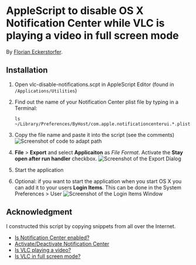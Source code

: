AppleScript to disable OS X Notification Center while VLC is playing a video in full screen mode
================================================================================================

By [Florian Eckerstorfer](http://florianeckerstorfer.com).

Installation
------------

1. Open vlc-disable-notifications.scpt in AppleScript Editor (found in `/Applications/Utilities`)
2. Find out the name of your Notification Center plist file by typing in a Terminal:

    `ls ~/Library/Preferences/ByHost/com.apple.notificationcenterui.*.plist`

3. Copy the file name and paste it into the script (see the comments)
    ![Screenshot of code to adapt path](https://raw.github.com/florianeckerstorfer/vlc-disable-notifications/master/doc/screenshot-plist-path.png)
4. **File** > **Export** and select **Applicaiton** as *File Format*. Activate the **Stay open after run handler** checkbox.
    ![Screenshot of the Export Dialog](https://raw.github.com/florianeckerstorfer/vlc-disable-notifications/master/doc/screenshot-export.png)
5. Start the application
6. Optional: if you want to start the application when you start OS X you can add it to your users **Login Items**. This can be done in the System Preferences > User
    ![Screenshot of the Login Items Window](https://raw.github.com/florianeckerstorfer/vlc-disable-notifications/master/doc/screenshot-login-item.png)




Acknowledgment
--------------

I constructed this script by copying snippets from all over the Internet.

* [Is Notification Center enabled?](http://apple.stackexchange.com/questions/59572/get-os-x-notification-center-state-from-the-command-line)
* [Activate/Deactivate Notification Center](http://apple.stackexchange.com/questions/57668/what-hooks-exist-into-notification-center-twitter-so-that-i-can-tweet-programm/57830#57830)
* [Is VLC playing a video?](http://www.adiumxtras.com/index.php?a=xtras&xtra_id=6722)
* [Is VLC in full screen mode?](http://forum.videolan.org/viewtopic.php?f=12&t=98828)
